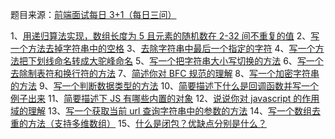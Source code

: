 题目来源：[前端面试每日 3+1（每日三问）](https://github.com/haizlin/fe-interview)

1、[用递归算法实现，数组长度为 5 且元素的随机数在 2-32 间不重复的值](https://github.com/zivenday/learning/issues/3)
2、[写一个方法去掉字符串中的空格](https://github.com/zivenday/learning/issues/6)
3、[去除字符串中最后一个指定的字符](https://github.com/zivenday/learning/issues/9)
4、[写一个方法把下划线命名转成大驼峰命名](https://github.com/zivenday/learning/issues/14)
5、[写一个把字符串大小写切换的方法](https://github.com/zivenday/learning/issues/15)
6、[写一个去除制表符和换行符的方法](https://github.com/zivenday/learning/issues/18)
7、[简述你对 BFC 规范的理解](https://github.com/zivenday/learning/issues/21)
8、[写一个加密字符串的方法](https://github.com/zivenday/learning/issues/24)
9、[写一个判断数据类型的方法](https://github.com/zivenday/learning/issues/27)
10、[简要描述下什么是回调函数并写一个例子出来](https://github.com/zivenday/learning/issues/30)
11、[简要描述下 JS 有哪些内置的对象](https://github.com/zivenday/learning/issues/33)
12、[说说你对 javascript 的作用域的理解](https://github.com/zivenday/learning/issues/36)
13、[写一个获取当前 url 查询字符串中的参数的方法](https://github.com/zivenday/learning/issues/40)
14、[写一个数组去重的方法（支持多维数组）](https://github.com/zivenday/learning/issues/44)
15、[什么是闭包？优缺点分别是什么？](https://github.com/zivenday/learning/issues/48)
